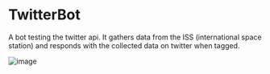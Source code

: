 # TwitterBot

A bot testing the twitter api. It gathers data from the ISS (international space station) and responds with the collected data on twitter when tagged.

![image](https://user-images.githubusercontent.com/85441676/221709487-49b3eb18-1580-40b0-bd34-6726755c679e.png)
